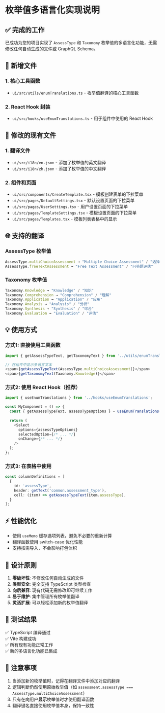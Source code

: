 # 枚举值多语言化实现说明

## ✅ 完成的工作

已成功为您的项目实现了 `AssessType` 和 `Taxonomy` 枚举值的多语言化功能，无需修改任何自动生成的文件或 GraphQL Schema。

## 📁 新增文件

### 1. 核心工具函数
- `ui/src/utils/enumTranslations.ts` - 枚举值翻译的核心工具函数

### 2. React Hook 封装
- `ui/src/hooks/useEnumTranslations.ts` - 用于组件中使用的 React Hook

## 🔧 修改的现有文件

### 1. 翻译文件
- `ui/src/i18n/en.json` - 添加了枚举值的英文翻译
- `ui/src/i18n/zh.json` - 添加了枚举值的中文翻译

### 2. 组件和页面
- `ui/src/components/CreateTemplate.tsx` - 模板创建表单的下拉菜单
- `ui/src/pages/DefaultSettings.tsx` - 默认设置页面的下拉菜单
- `ui/src/pages/UserSettings.tsx` - 用户设置页面的下拉菜单
- `ui/src/pages/TemplateSettings.tsx` - 模板设置页面的下拉菜单
- `ui/src/pages/Templates.tsx` - 模板列表表格中的显示

## 🌐 支持的翻译

### AssessType 枚举值
```typescript
AssessType.multiChoiceAssessment → "Multiple Choice Assessment" / "选择题评估"
AssessType.freeTextAssessment → "Free Text Assessment" / "问答题评估"
```

### Taxonomy 枚举值
```typescript
Taxonomy.Knowledge → "Knowledge" / "知识"
Taxonomy.Comprehension → "Comprehension" / "理解"
Taxonomy.Application → "Application" / "应用"
Taxonomy.Analysis → "Analysis" / "分析"
Taxonomy.Synthesis → "Synthesis" / "综合"
Taxonomy.Evaluation → "Evaluation" / "评估"
```

## 💡 使用方式

### 方式1: 直接使用工具函数
```typescript
import { getAssessTypeText, getTaxonomyText } from '../utils/enumTranslations';

// 在组件中显示多语言文本
<span>{getAssessTypeText(AssessType.multiChoiceAssessment)}</span>
<span>{getTaxonomyText(Taxonomy.Knowledge)}</span>
```

### 方式2: 使用 React Hook（推荐）
```typescript
import { useEnumTranslations } from '../hooks/useEnumTranslations';

const MyComponent = () => {
  const { getAssessTypeText, assessTypeOptions } = useEnumTranslations();
  
  return (
    <Select 
      options={assessTypeOptions}
      selectedOption={/* ... */}
      onChange={/* ... */}
    />
  );
};
```

### 方式3: 在表格中使用
```typescript
const columnDefinitions = [
  {
    id: 'assessType',
    header: getText('common.assessment_type'),
    cell: (item) => getAssessTypeText(item.assessType),
  }
];
```

## ⚡ 性能优化

- 使用 `useMemo` 缓存选项列表，避免不必要的重新计算
- 翻译函数使用 switch-case 优化性能
- 支持按需导入，不会影响打包体积

## 🎯 设计原则

1. **零破坏性**: 不修改任何自动生成的文件
2. **类型安全**: 完全支持 TypeScript 类型检查
3. **向后兼容**: 现有代码无需修改即可继续工作
4. **易于维护**: 集中管理所有枚举值翻译
5. **灵活扩展**: 可以轻松添加新的枚举值翻译

## 🚀 测试结果

✅ TypeScript 编译通过  
✅ Vite 构建成功  
✅ 所有现有功能正常工作  
✅ 新的多语言化功能已集成  

## 📝 注意事项

1. 当添加新的枚举值时，记得在翻译文件中添加对应的翻译
2. 逻辑判断仍然使用原始枚举值（如 `assessment.assessType === AssessType.multiChoiceAssessment`）
3. 只有在向用户**显示**枚举值时才使用翻译函数
4. 翻译键名直接使用枚举值本身，保持一致性
